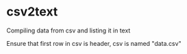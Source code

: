 # csv2text
Compiling data from csv and listing it in text

Ensure that first row in csv is header, csv is named "data.csv"
